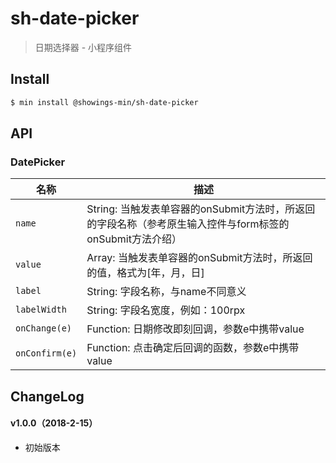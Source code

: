# sh-date-picker

> 日期选择器 - 小程序组件

## Install

``` bash
$ min install @showings-min/sh-date-picker
```


## API

### DatePicker

| 名称                  | 描述                         |
|----------------------|------------------------------|
|`name`     |String: 当触发表单容器的onSubmit方法时，所返回的字段名称（参考原生输入控件与form标签的onSubmit方法介绍）|
|`value`    |Array: 当触发表单容器的onSubmit方法时，所返回的值，格式为[年，月，日]|
|`label`    |String: 字段名称，与name不同意义|
|`labelWidth`|String: 字段名宽度，例如：100rpx|
|`onChange(e)` |Function: 日期修改即刻回调，参数e中携带value|
|`onConfirm(e)`|Function: 点击确定后回调的函数，参数e中携带value|

## ChangeLog

#### v1.0.0（2018-2-15）

- 初始版本

